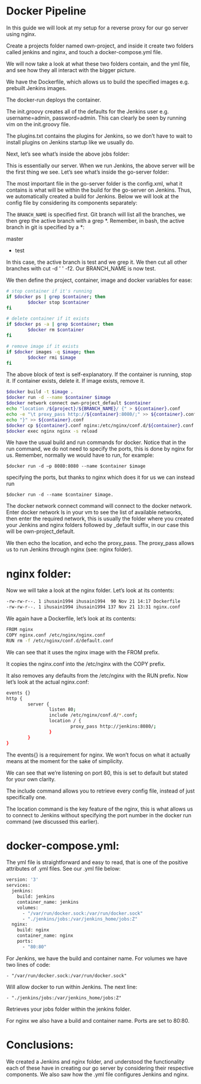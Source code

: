# Docker Pipeline

In this guide we will look at my setup for a reverse proxy for our go server using nginx.

Create a projects folder named own-project, and inside it create two folders called jenkins and nginx, and touch a docker-compose.yml file.

We will now take a look at what these two folders contain, and the yml file, and see how they all interact with the bigger picture.

We have the Dockerfile, which allows us to build the specified images e.g. prebuilt Jenkins images.

The docker-run deploys the container.

The init.groovy creates all of the defaults for the Jenkins user e.g. username=admin, password=admin. This can clearly be seen by running vim on the init.groovy file.

The plugins.txt contains the plugins for Jenkins, so we don’t have to wait to install plugins on Jenkins startup like we usually do.

Next, let’s see what’s inside the above jobs folder:

This is essentially our server. When we run Jenkins, the above server will be the first thing we see. Let’s see what’s inside the go-server folder:

The most important file in the go-server folder is the config.xml, what it contains is what will be within the build for the go-server on Jenkins. Thus, we automatically created a build for Jenkins. Below we will look at the config file by considering its components separately:

The ```BRANCH_NAME``` is specified first. Git branch will list all the branches, we then grep the active branch with a grep \*. Remember, in bash, the active branch in git is specified by a *:

  master
* test

In this case, the active branch is test and we grep it. We then cut all other branches with cut -d ' ' -f2. Our BRANCH_NAME is now test.

We then define the project, container, image and docker variables for ease:

```bash
# stop container if it's running
if $docker ps | grep $container; then
        $docker stop $container
fi

# delete container if it exists
if $docker ps -a | grep $container; then
        $docker rm $container
fi

# remove image if it exists
if $docker images -q $image; then
        $docker rmi $image
fi
```

The above block of text is self-explanatory. If the container is running, stop it. If container exists, delete it. If image exists, remove it.

```bash
$docker build -t $image .
$docker run -d --name $container $image
$docker network connect own-project_default $container
echo "location /${project}/${BRANCH_NAME}/ {" > ${container}.conf
echo -e "\t proxy_pass http://${container}:8080/;" >> ${container}.conf
echo "}" >> ${container}.conf
$docker cp ${container}.conf nginx:/etc/nginx/conf.d/${container}.conf
$docker exec nginx nginx -s reload
```

We have the usual build and run commands for docker. Notice that in the run command, we do not need to specify the ports, this is done by nginx for us. Remember, normally we would have to run, for example:

```$docker run -d –p 8080:8080 --name $container $image```

specifying the ports, but thanks to nginx which does it for us we can instead run

```$docker run -d --name $container $image.```

The docker network connect command will connect to the docker network. Enter docker network ls in your vm to see the list of available networks, then enter the required network, this is usually the folder where you created your Jenkins and nginx folders followed by _default suffix, in our case this will be own-project_default.

We then echo the location, and echo the proxy_pass. The proxy_pass allows us to run Jenkins through nginx (see: nginx folder).

# nginx folder:

Now we will take a look at the nginx folder. Let’s look at its contents:

```bash
-rw-rw-r--. 1 ihusain1994 ihusain1994  90 Nov 21 14:17 Dockerfile
-rw-rw-r--. 1 ihusain1994 ihusain1994 137 Nov 21 13:31 nginx.conf
```

We again have a Dockerfile, let’s look at its contents:

```bash
FROM nginx
COPY nginx.conf /etc/nginx/nginx.conf
RUN rm -f /etc/nginx/conf.d/default.conf
```

We can see that it uses the nginx image with the FROM prefix.

It copies the nginx.conf into the /etc/nginx with the COPY prefix.

It also removes any defaults from the /etc/nginx with the RUN prefix. Now let’s look at the actual nginx.conf:

```bash
events {}
http {
        server {
                listen 80;
                include /etc/nginx/conf.d/*.conf;
                location / {
                        proxy_pass http://jenkins:8080/;
                }
        }
}
```

The events{} is a requirement for nginx. We won’t focus on what it actually means at the moment for the sake of simplicity.

We can see that we’re listening on port 80, this is set to default but stated for your own clarity.

The include command allows you to retrieve every config file, instead of just specifically one.

The location command is the key feature of the nginx, this is what allows us to connect to Jenkins without specifying the port number in the docker run command (we discussed this earlier).

# docker-compose.yml:

The yml file is straightforward and easy to read, that is one of the positive attributes of .yml files. See our .yml file below:

```bash
version: '3'
services:
  jenkins:
    build: jenkins
    container_name: jenkins
    volumes:
      - "/var/run/docker.sock:/var/run/docker.sock"
      - "./jenkins/jobs:/var/jenkins_home/jobs:Z"
  nginx:
    build: nginx
    container_name: nginx
    ports:
      - "80:80"
```

For Jenkins, we have the build and container name. For volumes we have two lines of code:

```- "/var/run/docker.sock:/var/run/docker.sock"```

Will allow docker to run within Jenkins. The next line: 

```- "./jenkins/jobs:/var/jenkins_home/jobs:Z"```

Retrieves your jobs folder within the jenkins folder.

For nginx we also have a build and container name. Ports are set to 80:80.


# Conclusions:

We created a Jenkins and nginx folder, and understood the functionality each of these have in creating our go server by considering their respective components. We also saw how the .yml file configures Jenkins and nginx.
